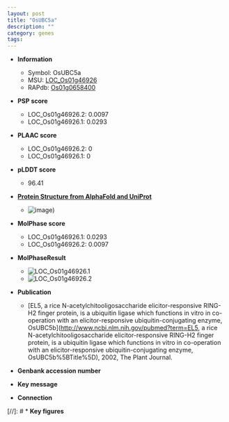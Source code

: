 ```yaml
---
layout: post
title: "OsUBC5a"
description: ""
category: genes
tags: 
---
```


* **Information**  
    + Symbol: OsUBC5a  
    + MSU: [LOC_Os01g46926](http://rice.plantbiology.msu.edu/cgi-bin/ORF_infopage.cgi?orf=LOC_Os01g46926)  
    + RAPdb: [Os01g0658400](http://rapdb.dna.affrc.go.jp/viewer/gbrowse_details/irgsp1?name=Os01g0658400)  

* **PSP score**  
    + LOC_Os01g46926.2: 0.0097 
    + LOC_Os01g46926.1: 0.0293 

* **PLAAC score**  
    + LOC_Os01g46926.2: 0 
    + LOC_Os01g46926.1: 0 

* **pLDDT score**
    + 96.41

* **[Protein Structure from AlphaFold and UniProt](https://www.uniprot.org/uniprotkb/Q8S920/entry#structure)**
    + ![image](https://ricepsp.github.io/images/Q8/AF-Q8S920-F1.png))

* **MolPhase score**
    + LOC_Os01g46926.1: 0.0293
    + LOC_Os01g46926.2: 0.0097

* **MolPhaseResult**
    + ![LOC_Os01g46926.1](https://ricepsp.github.io/pictures/LOC_Os01g/LOC_Os01g46926.1.png)
    + ![LOC_Os01g46926.2](https://ricepsp.github.io/pictures/LOC_Os01g/LOC_Os01g46926.2.png)

* **Publication**  
    + [EL5, a rice N-acetylchitooligosaccharide elicitor-responsive RING-H2 finger protein, is a ubiquitin ligase which functions in vitro in co-operation with an elicitor-responsive ubiquitin-conjugating enzyme, OsUBC5b](http://www.ncbi.nlm.nih.gov/pubmed?term=EL5, a rice N-acetylchitooligosaccharide elicitor-responsive RING-H2 finger protein, is a ubiquitin ligase which functions in vitro in co-operation with an elicitor-responsive ubiquitin-conjugating enzyme, OsUBC5b%5BTitle%5D), 2002, The Plant Journal.

* **Genbank accession number**  

* **Key message**  

* **Connection**  

[//]: # * **Key figures**  


